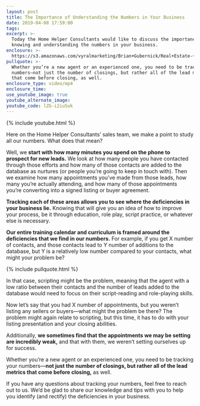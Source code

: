 ```yaml
---
layout: post
title: The Importance of Understanding the Numbers in Your Business
date: 2019-04-08 17:59:00
tags:
excerpt: >-
  Today the Home Helper Consultants would like to discuss the importance of
  knowing and understanding the numbers in your business.
enclosure: >-
  https://s3.amazonaws.com/vyralmarketing/Brian+Gubernick/Real+Estate-+The+Importance+of+Understanding+the+Numbers+in+Your+Business.mp4
pullquote: >-
  Whether you’re a new agent or an experienced one, you need to be tracking your
  numbers—not just the number of closings, but rather all of the lead metrics
  that come before closing, as well.
enclosure_type: video/mp4
enclosure_time:
use_youtube_image: true
youtube_alternate_image:
youtube_code: lZG-i2iuSuk
---
```


{% include youtube.html %}

Here on the Home Helper Consultants’ sales team, we make a point to study all our numbers. What does that mean?

Well, we **start with how many minutes you spend on the phone to prospect for new leads.** We look at how many people you have contacted through those efforts and how many of those contacts are added to the database as nurtures (or people you’re going to keep in touch with). Then we examine how many appointments you’ve made from those leads, how many you’re actually attending, and how many of those appointments you’re converting into a signed listing or buyer agreement.

**Tracking each of these areas allows you to see where the deficiencies in your business lie.** Knowing that will give you an idea of how to improve your process, be it through education, role play, script practice, or whatever else is necessary.

**Our entire training calendar and curriculum is framed around the deficiencies that we find in our numbers.** For example, if you get X number of contacts, and those contacts lead to Y number of additions to the database, but Y is a relatively low number compared to your contacts, what might your problem be?

{% include pullquote.html %}

In that case, scripting might be the problem, meaning that the agent with a low ratio between their contacts and the number of leads added to the database would need to focus on their script-reading and role-playing skills.

Now let’s say that you had X number of appointments, but you weren’t listing any sellers or buyers—what might the problem be there? The problem might again relate to scripting, but this time, it has to do with your listing presentation and your closing abilities.&nbsp;

Additionally, **we sometimes find that the appointments we may be setting are incredibly weak,** and that with them, we weren’t setting ourselves up for success.

Whether you’re a new agent or an experienced one, you need to be tracking your numbers—**not just the number of closings, but rather all of the lead metrics that come before closing,** as well.

If you have any questions about tracking your numbers, feel free to reach out to us. We’d be glad to share our knowledge and tips with you to help you identify (and rectify) the deficiencies in your business.
